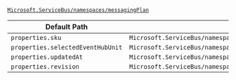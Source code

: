 [`Microsoft.ServiceBus/namespaces/messagingPlan`](https://docs.microsoft.com/en-us/azure/templates/microsoft.servicebus/namespaces/messagingplan)

| Default Path | Alias |
|---|---|
| `properties.sku` | `Microsoft.ServiceBus/namespaces/messagingPlan/sku` |
| `properties.selectedEventHubUnit` | `Microsoft.ServiceBus/namespaces/messagingPlan/selectedEventHubUnit` |
| `properties.updatedAt` | `Microsoft.ServiceBus/namespaces/messagingPlan/updatedAt` |
| `properties.revision` | `Microsoft.ServiceBus/namespaces/messagingPlan/revision` |

